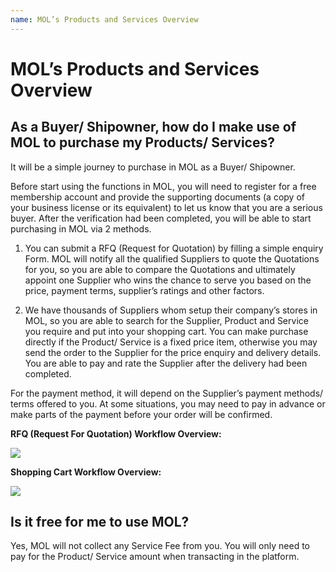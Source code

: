 ```yaml
---
name: MOL’s Products and Services Overview
---
```


# MOL’s Products and Services Overview

##  As a Buyer/ Shipowner, how do I make use of MOL to purchase my Products/ Services?

It will be a simple journey to purchase in MOL as a Buyer/ Shipowner. 

Before start using the functions in MOL, you will need to register for a free membership account and provide the supporting documents (a copy of your business license or its equivalent) to let us know that you are a serious buyer. After the verification had been completed, you will be able to start purchasing in MOL via 2 methods.

1.	You can submit a RFQ (Request for Quotation) by filling a simple enquiry Form. MOL will notify all the qualified Suppliers to quote the Quotations for you, so you are able to compare the Quotations and ultimately appoint one Supplier who wins the chance to serve you based on the price, payment terms, supplier’s ratings and other factors. 

2.	We have thousands of Suppliers whom setup their company’s stores in MOL, so you are able to search for the Supplier, Product and Service you require and put into your shopping cart. You can make purchase directly if the Product/ Service is a fixed price item, otherwise you may send the order to the Supplier for the price enquiry and delivery details. You are able to pay and rate the Supplier after the delivery had been completed.  

For the payment method, it will depend on the Supplier’s payment methods/ terms offered to you. At some situations, you may need to pay in advance or make parts of the payment before your order will be confirmed.

**RFQ (Request For Quotation) Workflow Overview:**

![](http://bwoil-file.oss-cn-hongkong.aliyuncs.com/cms/RFQ_Overview.png)

**Shopping Cart Workflow Overview:**

![](http://bwoil-file.oss-cn-hongkong.aliyuncs.com/cms/Shopping_Cart_Overview.png)

## Is it free for me to use MOL?

Yes, MOL will not collect any Service Fee from you. You will only need to pay for the Product/ Service amount when transacting in the platform.  


